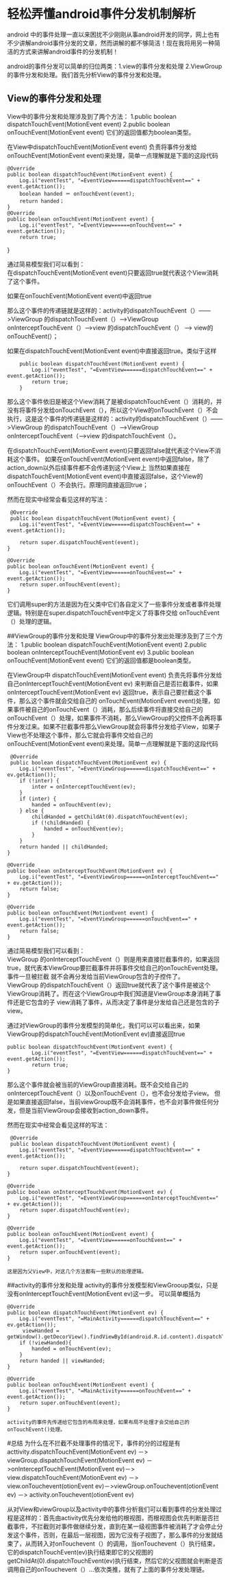 # 轻松弄懂android事件分发机制解析
android 中的事件处理一直以来困扰不少刚刚从事android开发的同学，网上也有不少讲解android事件分发的文章，然而讲解的都不够简洁！现在我将用另一种简洁的方式来讲解android事件的分发机制！

android的事件分发可以简单的归位两类：1.view的事件分发和处理 2.ViewGroup的事件分发和处理。我们首先分析View的事件分发和处理。

## View的事件分发和处理
View中的事件分发和处理涉及到了两个方法：
1.public boolean dispatchTouchEvent(MotionEvent event)     2.public boolean onTouchEvent(MotionEvent event)  它们的返回值都为boolean类型。

在View中dispatchTouchEvent(MotionEvent event) 负责将事件分发给onTouchEvent(MotionEvent event)来处理，简单一点理解就是下面的这段代码

    @Override
    public boolean dispatchTouchEvent(MotionEvent event) {
        Log.i("eventTest", "=EventView======dispatchTouchEvent==" + event.getAction());
        boolean handed ＝ onTouchEvent(event);
        return handed； 
    }
    @Override
    public boolean onTouchEvent(MotionEvent event) {
        Log.i("eventTest", "=EventView======onTouchEvent==" + event.getAction());
        return true;
}

通过简易模型我们可以看到：  
在dispatchTouchEvent(MotionEvent event)只要返回true就代表这个View消耗了这个事件。

如果在onTouchEvent(MotionEvent event)中返回true

那么这个事件的传递链就是这样的：activity的dispatchTouchEvent（）——>ViewGroup 的dispatchTouchEvent（）——>ViewGroup onInterceptTouchEvent（）——>view 的dispatchTouchEvent（）
——> view的onTouchEvent(）；

如果在dispatchTouchEvent(MotionEvent event)中直接返回true。类似于这样

        public boolean dispatchTouchEvent(MotionEvent event) {
            Log.i("eventTest", "=EventView======dispatchTouchEvent==" + event.getAction());
            return true;
        }
    
那么这个事件依旧是被这个View消耗了是被dispatchTouchEvent（）消耗的，并没有将事件分发给onTouchEvent（），所以这个View的onTouchEvent（）不会执行，这是这个事件的传递链是这样的：activity的dispatchTouchEvent（）——>ViewGroup 的dispatchTouchEvent（）——>ViewGroup onInterceptTouchEvent（——>view 的dispatchTouchEvent（）。

在dispatchTouchEvent(MotionEvent event)只要返回false就代表这个View不消耗这个事件。
如果在onTouchEvent(MotionEvent event)中返回false，除了action_down以外后续事件都不会传递到这个View上
当然如果直接在dispatchTouchEvent(MotionEvent event)中直接返回false，这个View的onTouchEvent（）不会执行。原理同直接返回true；

然而在现实中经常会看见这样的写法：

     @Override
     public boolean dispatchTouchEvent(MotionEvent event) {
        Log.i("eventTest", "=EventView======dispatchTouchEvent==" + event.getAction());

        return super.dispatchTouchEvent(event);
    }

    @Override
    public boolean onTouchEvent(MotionEvent event) {
        Log.i("eventTest", "=EventView======onTouchEvent==" + event.getAction());
        return super.onTouchEvent(event);
    }
    
它们调用super的方法是因为在父类中它们各自定义了一些事件分发或者事件处理逻辑。特别是在super.dispatchTouchEvent中定义了将事件交给
onTouchEvent（）处理的逻辑。

##ViewGroup的事件分发和处理
ViewGroup中的事件分发出处理涉及到了三个方法：
1.public boolean dispatchTouchEvent(MotionEvent event)   2.public boolean onInterceptTouchEvent(MotionEvent ev)  3.public boolean onTouchEvent(MotionEvent event)   它们的返回值都是boolean类型。

在ViewGroup中  dispatchTouchEvent(MotionEvent event) 负责先将事件分发给自己onInterceptTouchEvent(MotionEvent ev) 
来判断自己是否拦截事件，如果onInterceptTouchEvent(MotionEvent ev) 返回true，表示自己要拦截这个事件，那么这个事件就会交给自己的
onTouchEvent(MotionEvent event)处理，如果事件被自己的onTouchEvent（）消耗，那么后续事件将直接交给自己的onTouchEvent（）处理，如果事件不消耗，那么ViewGroup的父控件不会再将事件分发过来。如果不拦截事件那么ViewGroup就会将事件分发给子View，如果子View也不处理这个事件，那么它就会将事件交给自己的onTouchEvent(MotionEvent event)来处理。简单一点理解就是下面的这段代码

     @Override
     public boolean dispatchTouchEvent(MotionEvent ev) {
        Log.i("eventTest", "=EventViewGroup======dispatchTouchEvent==" + ev.getAction());
        if (!inter) {
            inter = onInterceptTouchEvent(ev);
        }
        if (inter) {
            handed = onTouchEvent(ev);
        } else {
            childHanded = getChildAt(0).dispatchTouchEvent(ev);
            if (!childHanded) {
                handed = onTouchEvent(ev);
            }
        }
        return handed || childHanded;
    }

    @Override
    public boolean onInterceptTouchEvent(MotionEvent ev) {
        Log.i("eventTest", "=EventViewGroup======onInterceptTouchEvent==" + ev.getAction());
        return false;
    }

    @Override
    public boolean onTouchEvent(MotionEvent event) {
        Log.i("eventTest", "=EventViewGroup======onTouchEvent==" + event.getAction());
        return false;
    }
  
 通过简易模型我们可以看到：   
ViewGroup 的onInterceptTouchEvent（）则是用来直接拦截事件的，如果返回true，就代表本ViewGroup要拦截事件并将事件交给自己的onTouchEvent处理。事件一旦被拦截 就不会再分发给当前ViewGroup包含的子控件了。  
ViewGroup 的dispatchTouchEvent（）返回true就代表了这个事件是被这个ViewGroup消耗了。而在这个ViewGroup中我们知道是ViewGroup本身消耗了事件还是它包含的子 view消耗了事件，从而决定了事件是分发给自己还是包含的子 view。


    
通过对ViewGroup的事件分发模型的简单化，我们可以可以看出来，如果ViewGroup的dispatchTouchEvent(MotionEvent ev)直接返回true

    public boolean dispatchTouchEvent(MotionEvent event) {
            Log.i("eventTest", "=EventView======dispatchTouchEvent==" + event.getAction());
            return true;
    }
    
那么这个事件就会被当前的ViewGroup直接消耗。既不会交给自己的onInterceptTouchEvent（）以及onTouchEvent（），也不会分发给子view。
但是如果直接返回false，当前viewGroup既不会消耗事件，也不会对事件做任何分发，但是当前ViewGroup会接收到action_down事件。

然而在现实中经常会看见这样的写法：

     @Override
     public boolean dispatchTouchEvent(MotionEvent event) {
        Log.i("eventTest", "=EventView======dispatchTouchEvent==" + event.getAction());

        return super.dispatchTouchEvent(event);
    }

    @Override
    public boolean onInterceptTouchEvent(MotionEvent ev) {
        Log.i("eventTest", "=EventViewGroup======onInterceptTouchEvent==" + ev.getAction());
        return super.dispatchTouchEvent(ev);
    }

    @Override
    public boolean onTouchEvent(MotionEvent event) {
        Log.i("eventTest", "=EventView======onTouchEvent==" + event.getAction());
        return super.onTouchEvent(event);
    }
    
    这是因为父View中，对这几个方法都有一些默认的处理逻辑。

##activity的事件分发和处理
activity的事件分发模型和ViewGrooup类似，只是没有onInterceptTouchEvent(MotionEvent ev)这一步。
可以简单概括为

    @Override
    public boolean dispatchTouchEvent(MotionEvent ev) {
        Log.i("eventTest", "=MainActivity======dispatchTouchEvent==" + ev.getAction());
         viewHanded = getWindow().getDecorView().findViewById(android.R.id.content).dispatchTouchEvent(ev);
        if (!viewHanded){
            handed = onTouchEvent(ev);
        }
        return handed || viewHanded;
    }

    @Override
    public boolean onTouchEvent(MotionEvent event) {
        Log.i("eventTest", "=MainActivity======onTouchEvent==" + event.getAction());
        return super.onTouchEvent(event);
    }
    
    activity的事件先传递给它包含的布局来处理，如果布局不处理才会交给自己的onTouchEvent()处理。

#总结
为什么在不拦截不处理事件的情况下，事件的分的过程是有acttivity.dispatchTouchEvent(MotionEvent ev) －> viewGroup.dispatchTouchEvent(MotionEvent ev) －>onInterceptTouchEvent(MotionEvent ev)－> view.dispatchTouchEvent(MotionEvent ev)  －> view.onTouchevent(otionEvent ev)－>viewGroup.onTouchevent(otionEvent ev) －> activity.onTouchevent(otionEvent ev)

从对View和viewGroup以及activity中的事件分析我们可以看到事件的分发处理过程是这样的：首先由activity优先分发给他的根视图，而根视图会优先判断是否拦截事件，不拦截则对事件做继续分发，直到在某一级视图事件被消耗了才会停止分发这个事件，否则，在最后一层视图，因为它没有子视图了，那么事件的分发就结束了，从而转入对onTouchevent（）的调用，当onTouchevent（）执行结束，它的dispatchTouchEvent(ev)执行结束即它的父视图的getChildAt(0).dispatchTouchEvent(ev)执行结束，然后它的父视图就会判断是否调用自己的onTouchevent（）...依次类推，就有了上面的事件分发处理链。

